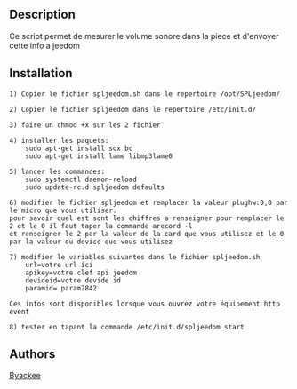 ## Description
Ce script permet de mesurer le volume sonore dans la piece et d'envoyer cette info a jeedom

## Installation
```
1) Copier le fichier spljeedom.sh dans le repertoire /opt/SPLjeedom/

2) Copier le fichier spljeedom dans le repertoire /etc/init.d/

3) faire un chmod +x sur les 2 fichier

4) installer les paquets:
	sudo apt-get install sox bc
	sudo apt-get install lame libmp3lame0
	
5) lancer les commandes: 
    sudo systemctl daemon-reload
    sudo update-rc.d spljeedom defaults
	
6) modifier le fichier spljeedom et remplacer la valeur plughw:0,0 par le micro que vous utiliser. 
pour savoir quel est sont les chiffres a renseigner pour remplacer le 2 et le 0 il faut taper la commande arecord -l 
et renseigner le 2 par la valeur de la card que vous utilisez et le 0 par la valeur du device que vous utilisez

7) modifier le variables suivantes dans le fichier spljeedom.sh
    url=votre url ici
    apikey=votre clef api jeedom
    devideid=votre devide id 
    paramid= param2842

Ces infos sont disponibles lorsque vous ouvrez votre équipement http event

8) tester en tapant la commande /etc/init.d/spljeedom start
```

## Authors
[Byackee](https://github.com/byackee)


